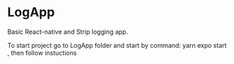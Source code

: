 # LogApp
Basic React-native and Strip logging app.

To start project go to LogApp folder and start by command: yarn expo start , then follow instuctions
